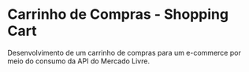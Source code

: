 # Carrinho de Compras - Shopping Cart
Desenvolvimento de um carrinho de compras para um e-commerce por meio do consumo da API do Mercado Livre.
